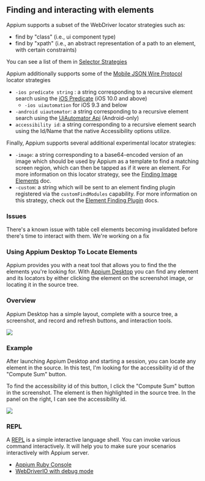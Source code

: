 ## Finding and interacting with elements

Appium supports a subset of the WebDriver locator strategies such as:

* find by "class" (i.e., ui component type)
* find by "xpath" (i.e., an abstract representation of a path to an element,
with certain constraints)

You can see a list of them in [Selector Strategies](/docs/en/commands/element/find-elements.md#selector-strategies)

Appium additionally supports some of the [Mobile JSON Wire Protocol](https://github.com/SeleniumHQ/mobile-spec/blob/master/spec-draft.md) locator strategies

* `-ios predicate string` : a string corresponding to a recursive element search
using the [iOS Predicate](/docs/en/writing-running-appium/ios/ios-predicate.md) (iOS 10.0 and above)
    * `-ios uiautomation` for iOS 9.3 and below
* `-android uiautomator`: a string corresponding to a recursive element
search using the [UiAutomator Api](/docs/en/writing-running-appium/android/uiautomator-uiselector.md) (Android-only)
* `accessibility id`: a string corresponding to a recursive element search
using the Id/Name that the native Accessibility options utilize.

Finally, Appium supports several additional experimental locator strategies:

* `-image`: a string corresponding to a base64-encoded version of an image which should be used by Appium as a template to find a matching screen region, which can then be tapped as if it were an element. For more information on this locator strategy, see the [Finding Image Elements](/docs/en/advanced-concepts/image-elements.md) doc.
* `-custom`: a string which will be sent to an element finding plugin registered via the `customFindModules` capability. For more information on this strategy, check out the [Element Finding Plugin](/docs/en/advanced-concepts/element-finding-plugins.md) docs.

### Issues

There's a known issue with table cell elements becoming invalidated before
there's time to interact with them. We're working on a fix

### Using Appium Desktop To Locate Elements

Appium provides you with a neat tool that allows you to find the the elements
you're looking for. With [Appium Desktop](https://github.com/appium/appium-desktop) you
can find any element and its locators by either clicking the element on the screenshot
image, or locating it in the source tree.

### Overview

Appium Desktop has a simple layout, complete with a source tree,
a screenshot, and record and refresh buttons, and interaction tools.

![](https://github.com/appium/appium-desktop/blob/master/docs/images/screen-inspector-and-logs.png)

### Example

After launching Appium Desktop and starting a session, you can locate any element in the
source. In this test, I'm looking for the accessibility id of the "Compute Sum" button.

To find the accessibility id of this button, I click the "Compute Sum" button in the
screenshot. The element is then highlighted in the source tree. In the panel on the right,
I can see the accessibility id.

![](https://github.com/appium/appium-desktop/raw/master/docs/images/screen-inspector.png)

### REPL
A [REPL](https://en.wikipedia.org/wiki/Read%E2%80%93eval%E2%80%93print_loop) is a simple
interactive language shell. You can invoke various command interactively. It
will help you to make sure your scenarios interactively with Appium server.

- [Appium Ruby Console](https://github.com/appium/ruby_console)
- [WebDriverIO with debug mode](http://webdriver.io/api/utility/debug.html)
